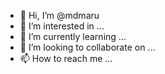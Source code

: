 - 👋 Hi, I’m @mdmaru
- 👀 I’m interested in ...
- 🌱 I’m currently learning ...
- 💞️ I’m looking to collaborate on ...
- 📫 How to reach me ...

<!---
mdmaru/mdmaru is a ✨ special ✨ repository because its `README.md` (this file) appears on your GitHub profile.
You can click the Preview link to take a look at your changes.
--->
